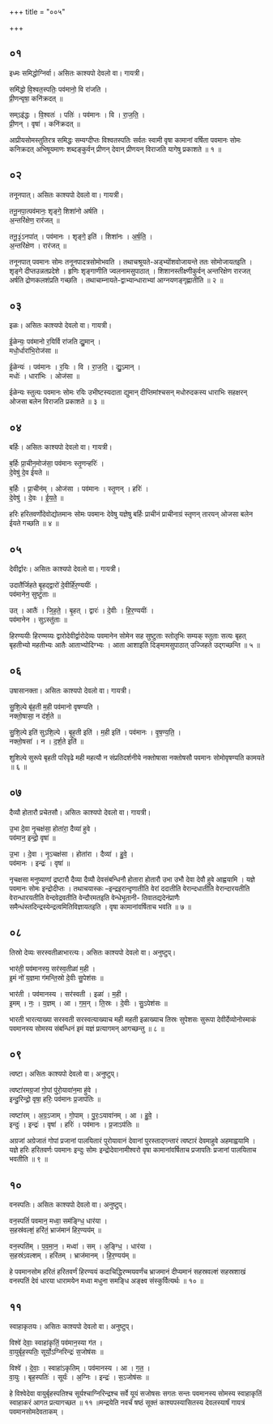+++
title = "००५"

+++


## ०१
इध्मः समिद्धोग्निर्वा। असितः काश्यपो देवलो वा। गायत्री।

समि॑द्धो वि॒श्वत॒स्पतिः॒ पव॑मानो॒ वि रा॑जति ।  
प्री॒णन्वृषा॒ कनि॑क्रदत् ॥

सम्ऽइ॑द्धः । वि॒श्वतः॑ । पतिः॑ । पव॑मानः । वि । रा॒ज॒ति॒ ।  
प्री॒णन् । वृषा॑ । कनि॑क्रदत् ॥

आप्रीयसोमस्तुतिरत्र समिद्धः सम्यग्दीप्तः विश्वतस्पतिः सर्वतः स्वामी वृषा कामानां वर्षिता पवमानः सोमः कनिक्रदत् अभिषूयमाणः शब्दङ्कुर्वन् प्रीणन् देवान् प्रीणयन् विराजति यागेषु प्रकाशते ॥ १ ॥

## ०२
तनूनपात्। असितः काश्यपो देवलो वा। गायत्री।

तनू॒नपा॒त्पव॑मानः॒ शृङ्गे॒ शिशा॑नो अर्षति ।  
अ॒न्तरि॑क्षेण॒ रार॑जत् ॥

तनू॒३॒॑ऽनपा॑त् । पव॑मानः । शृङ्गे॒ इति॑ । शिशा॑नः । अ॒र्ष॒ति॒ ।  
अ॒न्तरि॑क्षेण । रार॑जत् ॥

तनूनपात् पवमानः सोमः तनूनपादत्रसोमोभवति । तथाचश्रूयते-अड्भ्योंशवोजायन्ते ततः सोमोजायतइति । शृङ्गे दीप्तउन्नतप्रदेशे । हृणिः शृङ्गाणीति ज्वलनामसुपाठात् । शिशानस्तीक्ष्णीकुर्वन् अन्तरिक्षेण रारजत् अर्षति द्रोणकलशंप्रति गच्छति । तथाचाम्नायते-द्वाभ्यान्धाराभ्यां आग्नयणङ्गृह्णातीति ॥ २ ॥

## ०३
इळः। असितः काश्यपो देवलो वा। गायत्री।

ई॒ळेन्यः॒ पव॑मानो र॒यिर्वि रा॑जति द्यु॒मान् ।  
मधो॒र्धारा॑भि॒रोज॑सा ॥

ई॒ळेन्यः॑ । पव॑मानः । र॒यिः । वि । रा॒ज॒ति॒ । द्यु॒ऽमान् ।  
मधोः॑ । धारा॑भिः । ओज॑सा ॥

ईळेन्यः स्तुत्यः पवमानः सोमः रयिः उभीष्टस्यदाता द्युमान् दीप्तिमांश्चसन् मधोरुदकस्य धाराभिः सहक्षरन् ओजसा बलेन विराजति प्रकाशते ॥ ३ ॥

## ०४
बर्हिः। असितः काश्यपो देवलो वा। गायत्री।

ब॒र्हिः प्रा॒चीन॒मोज॑सा॒ पव॑मानः स्तृ॒णन्हरिः॑ ।  
दे॒वेषु॑ दे॒व ई॑यते ॥

ब॒र्हिः । प्रा॒चीन॑म् । ओज॑सा । पव॑मानः । स्तृ॒णन् । हरिः॑ ।  
दे॒वेषु॑ । दे॒वः । ई॒य॒ते॒ ॥

हरिः हरितवर्णोदेवोद्योतमानः सोमः पवमानः देवेषु यज्ञेषु बर्हिः प्राचीनं प्राचीनाग्रं स्तृणन् तारयन् ओजसा बलेन ईयते गच्छति ॥ ४ ॥

## ०५
देवीर्द्वारः। असितः काश्यपो देवलो वा। गायत्री।

उदातै॑र्जिहते बृ॒हद्द्वारो॑ दे॒वीर्हि॑र॒ण्ययीः॑ ।  
पव॑मानेन॒ सुष्टु॑ताः ॥

उत् । आतैः॑ । जि॒ह॒ते॒ । बृ॒हत् । द्वारः॑ । दे॒वीः । हि॒र॒ण्ययीः॑ ।  
पव॑मानेन । सुऽस्तु॑ताः ॥

हिरण्ययीः हिरण्मय्यः द्वारोदेवीर्द्वारोदेव्यः पवमानेन सोमेन सह सुष्टुताः स्तोतृभिः सम्यक् स्तुताः सत्यः बृहत् बृहतीभ्यो महतीभ्यः आतैः आताभ्योदिग्भ्यः । आता आशाइति दिङ्मामसुपाठात् उज्जिहते उद्गच्छन्ति ॥ ५ ॥

## ०६
उषासानक्ता। असितः काश्यपो देवलो वा। गायत्री।

सु॒शि॒ल्पे बृ॑ह॒ती म॒ही पव॑मानो वृषण्यति ।  
नक्तो॒षासा॒ न द॑र्श॒ते ॥

सु॒शि॒ल्पे इति॑ सुऽशि॒ल्पे । बृ॒ह॒ती इति॑ । म॒ही इति॑ । पव॑मानः । वृ॒ष॒ण्य॒ति॒ ।  
नक्तो॒षसा॑ । न । द॒र्श॒ते इति॑ ॥

शुशिल्पे सुरूपे बृहती परिवृढे मही महत्यौ न संप्रतिदर्शनीये नक्तोषासा नक्तोषसौ पवमानः सोमोवृषण्यति कामयते ॥ ६ ॥

## ०७
दैव्यौ होतारौ प्रचेतसौ। असितः काश्यपो देवलो वा। गायत्री।

उ॒भा दे॒वा नृ॒चक्ष॑सा॒ होता॑रा॒ दैव्या॑ हुवे ।  
पव॑मान॒ इन्द्रो॒ वृषा॑ ॥

उ॒भा । दे॒वा । नृ॒ऽचक्ष॑सा । होता॑रा । दैव्या॑ । हु॒वे॒ ।  
पव॑मानः । इन्द्रः॑ । वृषा॑ ॥

नृचक्षसा मनुष्याणां द्रष्टारौ दैव्या दैव्यौ देवसंबन्धिनौ होतारा होतारौ उभा उभौ देवा देवौ हुवे आह्वयामि । यज्ञे पवमानः सोमः इन्द्रोदीप्तः । तथाचयास्कः –इन्द्रइरान्दृणातीति वेरां ददातीति वेरान्दधातीति वेरान्दारयतीति वेरान्धारयतीति वेन्दवेद्रवतीति वेन्दौरमतइति वेन्धेभूतानी- तिवातद्यदेनंप्राणैः समैन्धंस्तदिन्द्रस्येन्द्रत्वमितिविज्ञायतइति । वृषा कामानांवर्षिताच भवति ॥ ७ ॥

## ०८
तिस्रो देव्यः सरस्वतीळाभारत्यः। असितः काश्यपो देवलो वा। अनुष्टुप्।

भार॑ती॒ पव॑मानस्य॒ सर॑स्व॒तीळा॑ म॒ही ।  
इ॒मं नो॑ य॒ज्ञमा ग॑मन्ति॒स्रो दे॒वीः सु॒पेश॑सः ॥

भार॑ती । पव॑मानस्य । सर॑स्वती । इळा॑ । म॒ही ।  
इ॒मम् । नः॒ । य॒ज्ञम् । आ । ग॒म॒न् । ति॒स्रः । दे॒वीः । सु॒ऽपेश॑सः ॥

भारती भारत्याख्या सरस्वती सरस्वत्याख्याच मही महती इळाख्याच तिस्रः सुपेशसः सुरूपा देवीर्देव्योनोस्माकं पवमानस्य सोमस्य संबन्धिनं इमं यज्ञं प्रत्यागमन् आगच्छन्तु ॥ ८ ॥

## ०९
त्वष्टा। असितः काश्यपो देवलो वा। अनुष्टुप्।

त्वष्टा॑रमग्र॒जां गो॒पां पु॑रो॒यावा॑न॒मा हु॑वे ।  
इन्दु॒रिन्द्रो॒ वृषा॒ हरिः॒ पव॑मानः प्र॒जाप॑तिः ॥

त्वष्टा॑रम् । अ॒ग्र॒ऽजाम् । गो॒पाम् । पु॒रः॒ऽयावा॑नम् । आ । हु॒वे॒ ।  
इन्दुः॑ । इन्द्रः॑ । वृषा॑ । हरिः॑ । पव॑मानः । प्र॒जाऽप॑तिः ॥

अग्रजां अग्रेजातं गोपां प्रजानां पालयितारं पुरोयावानं देवानां पुरस्ताद्गन्तारं त्वष्टारं देवमाहुवे अहमाह्वयामि । यज्ञे हरिः हरितवर्णः पवमानः इन्दुः सोमः इन्द्रोदेवानामीश्वरो वृषा कामानांवर्षिताच प्रजापतिः प्रजानां पालयिताच भवतीति ॥ ९ ॥

## १०
वनस्पतिः। असितः काश्यपो देवलो वा। अनुष्टुप्।

वन॒स्पतिं॑ पवमान॒ मध्वा॒ सम॑ङ्ग्धि॒ धार॑या ।  
स॒हस्र॑वल्शं॒ हरि॑तं॒ भ्राज॑मानं हिर॒ण्यय॑म् ॥

वन॒स्पति॑म् । प॒व॒मा॒न॒ । मध्वा॑ । सम् । अ॒ङ्ग्धि॒ । धार॑या ।  
स॒हस्र॑ऽवल्शम् । हरि॑तम् । भ्राज॑मानम् । हि॒र॒ण्यय॑म् ॥

हे पवमानसोम हरितं हरितवर्णं हिरण्ययं कदाचिद्धिरण्मयवर्णंच भ्राजमानं दीप्यमानं सहस्रवल्शं सहस्रशाखं वनस्पतिं देवं धारया धारामयेन मध्वा मधुना समङ्धि अङ्क्ष्व संस्कुर्वित्यर्थः ॥ १० ॥

## ११
स्वाहाकृतयः। असितः काश्यपो देवलो वा। अनुष्टुप्।

विश्वे॑ देवाः॒ स्वाहा॑कृतिं॒ पव॑मान॒स्या ग॑त ।  
वा॒युर्बृह॒स्पतिः॒ सूर्यो॒ऽग्निरिन्द्रः॑ स॒जोष॑सः ॥

विश्वे॑ । दे॒वाः॒ । स्वाहा॑ऽकृतिम् । पव॑मानस्य । आ । ग॒त॒ ।  
वा॒युः । बृह॒स्पतिः॑ । सूर्यः॑ । अ॒ग्निः । इन्द्रः॑ । स॒ऽजोष॑सः ॥

हे विश्वेदेवा वायुर्बृहस्पतिश्च सूर्यश्चाग्निरिन्द्रश्च सर्वे यूयं सजोषसः सगतः सन्तः पवमानस्य सोमस्य स्वाहाकृतिं स्वाहाकरं आगत प्रत्यागच्छत ॥ ११ ॥मन्द्रयेति नवर्चं षष्ठं सूक्तं काश्यपस्यासितस्य देवलस्यार्षं गायत्रं पवमानसोमदेवताकम् ।